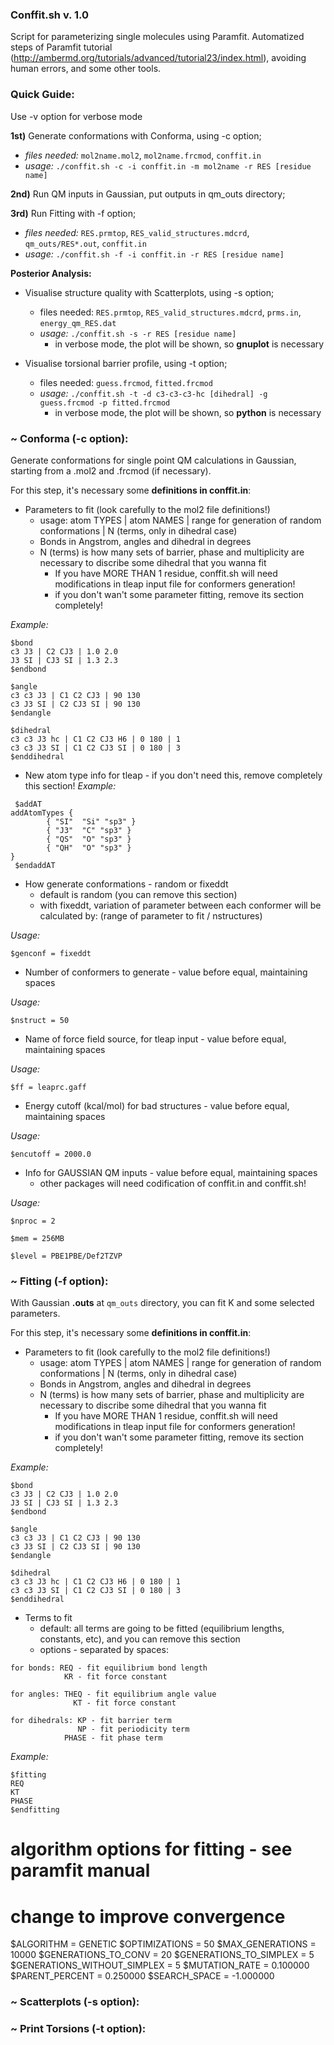 ### Conffit.sh v. 1.0

Script for parameterizing single molecules using Paramfit.
Automatized steps of Paramfit tutorial (http://ambermd.org/tutorials/advanced/tutorial23/index.html), avoiding human errors, and some other tools.

### Quick Guide:

Use -v option for verbose mode 

**1st)** Generate conformations with Conforma, using -c option;
  - *files needed:* `mol2name.mol2`, `mol2name.frcmod`, `conffit.in`
  - *usage:* `./conffit.sh -c -i conffit.in -m mol2name -r RES [residue name] `

**2nd)** Run QM inputs in Gaussian, put outputs in qm_outs directory; 

**3rd)** Run Fitting with -f option;
  - *files needed:* `RES.prmtop`, `RES_valid_structures.mdcrd`, `qm_outs/RES*.out`, `conffit.in`
  - *usage:* `./conffit.sh -f -i conffit.in -r RES [residue name] `

**Posterior Analysis:**

- Visualise structure quality with Scatterplots, using -s option;
  - files needed: `RES.prmtop`, `RES_valid_structures.mdcrd`, `prms.in`, `energy_qm_RES.dat`
  - *usage:* `./conffit.sh -s -r RES [residue name]`
    - in verbose mode, the plot will be shown, so **gnuplot** is necessary


- Visualise torsional barrier profile, using -t option; 
  - files needed: `guess.frcmod`, `fitted.frcmod`
  - *usage:* `./conffit.sh -t -d c3-c3-c3-hc [dihedral] -g guess.frcmod -p fitted.frcmod`
    - in verbose mode, the plot will be shown, so **python** is necessary 


### ~ Conforma (-c option):
Generate conformations for single point QM calculations in Gaussian, starting from a .mol2 and .frcmod (if necessary). 

For this step, it's necessary some **definitions in conffit.in**:

- Parameters to fit (look carefully to the mol2 file definitions!)
  - usage: atom TYPES | atom NAMES | range for generation of random conformations | N (terms, only in dihedral case)
  - Bonds in Angstrom, angles and dihedral in degrees
  - N (terms) is how many sets of barrier, phase and multiplicity are necessary to discribe some dihedral that you wanna fit 
    - If you have MORE THAN 1 residue, conffit.sh will need modifications in tleap input file for conformers generation!  
    - if you don't wan't some parameter fitting, remove its section completely!

*Example:*

```
$bond
c3 J3 | C2 CJ3 | 1.0 2.0 
J3 SI | CJ3 SI | 1.3 2.3 
$endbond
```

```
$angle
c3 c3 J3 | C1 C2 CJ3 | 90 130 
c3 J3 SI | C2 CJ3 SI | 90 130 
$endangle
```

```
$dihedral
c3 c3 J3 hc | C1 C2 CJ3 H6 | 0 180 | 1
c3 c3 J3 SI | C1 C2 CJ3 SI | 0 180 | 3
$enddihedral
```

  - New atom type info for tleap - if you don't need this, remove completely this section!
*Example:*

```
 $addAT
addAtomTypes {
        { "SI"  "Si" "sp3" }
        { "J3"  "C" "sp3" }
        { "QS"  "O" "sp3" }
        { "QH"  "O" "sp3" }
}
 $endaddAT
```

  - How generate conformations - random or fixeddt
    - default is random (you can remove this section)
    - with fixeddt, variation of parameter between each conformer will be calculated by: (range of parameter to fit / nstructures)

*Usage:*

`$genconf = fixeddt`

  - Number of conformers to generate - value before equal, maintaining spaces

*Usage:*

`$nstruct = 50`

  - Name of force field source, for tleap input - value before equal, maintaining spaces
  
*Usage:*

`$ff = leaprc.gaff`

  - Energy cutoff (kcal/mol) for bad structures - value before equal, maintaining spaces

*Usage:*

`$encutoff = 2000.0`

  - Info for GAUSSIAN QM inputs - value before equal, maintaining spaces
    - other packages will need codification of conffit.in and conffit.sh!

*Usage:*

`$nproc = 2`

`$mem = 256MB`

`$level = PBE1PBE/Def2TZVP`

### ~ Fitting (-f option):
With Gaussian **.outs** at `qm_outs` directory, you can fit K and some selected parameters.

For this step, it's necessary some **definitions in conffit.in**:

- Parameters to fit (look carefully to the mol2 file definitions!)
  - usage: atom TYPES | atom NAMES | range for generation of random conformations | N (terms, only in dihedral case)
  - Bonds in Angstrom, angles and dihedral in degrees
  - N (terms) is how many sets of barrier, phase and multiplicity are necessary to discribe some dihedral that you wanna fit 
    - If you have MORE THAN 1 residue, conffit.sh will need modifications in tleap input file for conformers generation!  
    - if you don't wan't some parameter fitting, remove its section completely!

*Example:*

```
$bond
c3 J3 | C2 CJ3 | 1.0 2.0 
J3 SI | CJ3 SI | 1.3 2.3 
$endbond
```

```
$angle
c3 c3 J3 | C1 C2 CJ3 | 90 130 
c3 J3 SI | C2 CJ3 SI | 90 130 
$endangle
```

```
$dihedral
c3 c3 J3 hc | C1 C2 CJ3 H6 | 0 180 | 1
c3 c3 J3 SI | C1 C2 CJ3 SI | 0 180 | 3
$enddihedral
```

- Terms to fit
  - default: all terms are going to be fitted (equilibrium lengths, constants, etc), and you can remove this section
  - options - separated by spaces:
```
for bonds: REQ - fit equilibrium bond length
            KR - fit force constant

for angles: THEQ - fit equilibrium angle value
              KT - fit force constant

for dihedrals: KP - fit barrier term
               NP - fit periodicity term
            PHASE - fit phase term

```
*Example:*

```
$fitting
REQ
KT
PHASE
$endfitting
```

 # algorithm options for fitting - see paramfit manual
  # change to improve convergence

$ALGORITHM = GENETIC
$OPTIMIZATIONS = 50
$MAX_GENERATIONS = 10000
$GENERATIONS_TO_CONV = 20
$GENERATIONS_TO_SIMPLEX = 5
$GENERATIONS_WITHOUT_SIMPLEX = 5
$MUTATION_RATE = 0.100000
$PARENT_PERCENT = 0.250000
$SEARCH_SPACE = -1.000000


### ~ Scatterplots (-s option):

### ~ Print Torsions (-t option):
